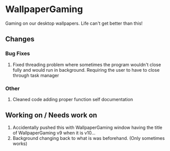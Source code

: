 # WallpaperGaming
Gaming on our desktop wallpapers. Life can't get better than this!

## Changes
### Bug Fixes
1. Fixed threading problem where sometimes the program wouldn't close fully and would run in background. Requiring the user to have to close through task manager
### Other
1. Cleaned code adding proper function self documentation

## Working on / Needs work on
1. Accidentally pushed this with WallpaperGaming window having the title of WallpaperGaming v9 when it is v10...
2. Background changing back to what is was beforehand. (Only sometimes works)
